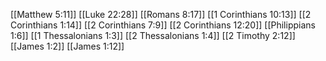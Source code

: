 [[Matthew 5:11]]
[[Luke 22:28]]
[[Romans 8:17]]
[[1 Corinthians 10:13]]
[[2 Corinthians 1:14]]
[[2 Corinthians 7:9]]
[[2 Corinthians 12:20]]
[[Philippians 1:6]]
[[1 Thessalonians 1:3]]
[[2 Thessalonians 1:4]]
[[2 Timothy 2:12]]
[[James 1:2]]
[[James 1:12]]
